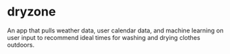 # dryzone
An app that pulls weather data, user calendar data, and machine learning on user input to recommend ideal times for washing and drying clothes outdoors.
